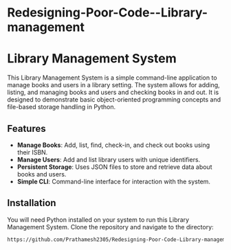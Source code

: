 # Redesigning-Poor-Code--Library-management
# Library Management System

This Library Management System is a simple command-line application to manage books and users in a library setting. The system allows for adding, listing, and managing books and users and checking books in and out. It is designed to demonstrate basic object-oriented programming concepts and file-based storage handling in Python.

## Features

- **Manage Books**: Add, list, find, check-in, and check out books using their ISBN.
- **Manage Users**: Add and list library users with unique identifiers.
- **Persistent Storage**: Uses JSON files to store and retrieve data about books and users.
- **Simple CLI**: Command-line interface for interaction with the system.

## Installation

You will need Python installed on your system to run this Library Management System. Clone the repository and navigate to the directory:

```bash
https://github.com/Prathamesh2305/Redesigning-Poor-Code-Library-management-/blob/main/README.md

 
